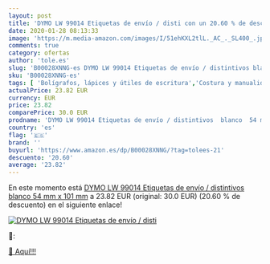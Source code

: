 ```yaml
---
layout: post
title: 'DYMO LW 99014 Etiquetas de envío / disti con un 20.60 % de descuento'
date: 2020-01-28 08:13:33
image: 'https://m.media-amazon.com/images/I/51ehKXL2tlL._AC_._SL400_.jpg'
comments: true
category: ofertas
author: 'tole.es'
slug: 'B00028XNNG-es DYMO LW 99014 Etiquetas de envío / distintivos blanco 54...'
sku: 'B00028XNNG-es'
tags: [ 'Bolígrafos, lápices y útiles de escritura','Costura y manualidades','Dibujo','Hogar y cocina','Lápices','Marcadores','Materiales de dibujo','Oficina y papelería','Portaminas','Rotuladores y subrayadores','Subrayadores','dymo', ]
actualPrice: 23.82 EUR
currency: EUR
price: 23.82
comparePrice: 30.0 EUR
prodname: 'DYMO LW 99014 Etiquetas de envío / distintivos  blanco  54 mm x 101 mm'
country: 'es'
flag: '🇪🇸'
brand: ''
buyurl: 'https://www.amazon.es/dp/B00028XNNG/?tag=tolees-21'
descuento: '20.60'
average: '23.82'
---
```


En este momento está [DYMO LW 99014 Etiquetas de envío / distintivos  blanco  54 mm x 101 mm](https://www.amazon.es/dp/B00028XNNG/?tag=tolees-21) a 23.82 EUR (original: 30.0 EUR) (20.60 %  de descuento) en el siguiente enlace!

[![DYMO LW 99014 Etiquetas de envío / disti](https://m.media-amazon.com/images/I/51ehKXL2tlL._AC_._SL400_.jpg)](https://www.amazon.es/dp/B00028XNNG/?tag=tolees-21)

🔎:


[🛒 Aquí!!!](https://www.amazon.es/dp/B00028XNNG/?tag=tolees-21)
